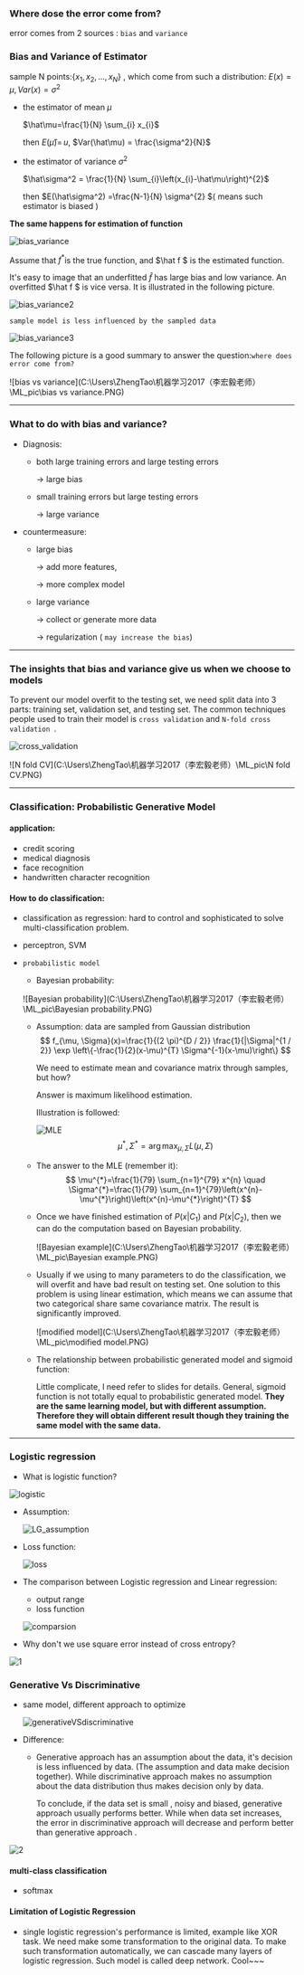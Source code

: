 ### Where dose the error come from?

error comes from 2 sources : `bias` and `variance` 

### Bias and Variance of Estimator

sample N points:{$x_1,x_2,...,x_N$} , which come from such  a distribution: $E(x)=\mu,Var(x)=\sigma^2$

* the estimator of mean $\mu$

  $\hat\mu=\frac{1}{N} \sum_{i} x_{i}$ 

  then $E(\hat\mu) = \,u$,  $Var(\hat\mu) = \frac{\sigma^2}{N}$

* the estimator of variance $\sigma^2$ 

  $\hat\sigma^2 = \frac{1}{N} \sum_{i}\left(x_{i}-\hat\mu\right)^{2}$

  then $E(\hat\sigma^2) =\frac{N-1}{N} \sigma^{2} $( means such estimator is biased )

**The same happens for estimation of  function** 



![bias_variance](C:\Users\ZhengTao\机器学习2017（李宏毅老师）\ML_pic\bias_variance.PNG)



Assume that $f^*$is the true function, and $\hat f $ is the estimated function. 

It's easy to image that an underfitted $\hat f$ has large bias and low variance. An overfitted  $\hat f $ is vice versa. It is illustrated in the following picture.



![bias_variance2](C:\Users\ZhengTao\机器学习2017（李宏毅老师）\ML_pic\bias_variance2.PNG)

`sample model is less influenced by the sampled data`

![bias_variance3](C:\Users\ZhengTao\机器学习2017（李宏毅老师）\ML_pic\bias_variance3.PNG)

The following picture is a good summary to answer the question:`where does error come from?`

![bias vs variance](C:\Users\ZhengTao\机器学习2017（李宏毅老师）\ML_pic\bias vs variance.PNG)

___



### What to do with bias and variance?

* Diagnosis:

  * both large training errors and large testing errors

     $\longrightarrow$ large bias

  * small training errors but large testing errors

     $\longrightarrow$ large variance

* countermeasure:

  * large bias

     $\longrightarrow$ add more features, 

     $\longrightarrow$ more complex model

  * large variance

     $\longrightarrow$ collect or generate more data

     $\longrightarrow$ regularization ( `may increase the bias`)

___



### The insights that bias and variance give us when we choose to models

To prevent our model overfit to the testing set, we need split data into 3 parts: training set, validation set, and testing set. The common techniques people used to train their model is `cross validation` and `N-fold cross validation `.

![cross_validation](C:\Users\ZhengTao\机器学习2017（李宏毅老师）\ML_pic\cross_validation.PNG)

![N fold CV](C:\Users\ZhengTao\机器学习2017（李宏毅老师）\ML_pic\N fold CV.PNG)

____

### Classification: **Probabilistic Generative Model**

#### application:

* credit scoring
* medical diagnosis
* face recognition
* handwritten character recognition

#### How to do classification:

* classification as regression: hard to control and sophisticated to solve multi-classification problem.

* perceptron, SVM

* `probabilistic model`

  * Bayesian probability: 

  ![Bayesian probability](C:\Users\ZhengTao\机器学习2017（李宏毅老师）\ML_pic\Bayesian probability.PNG)

  * Assumption: data are sampled from  Gaussian 	distribution
    $$
    f_{\mu, \Sigma}(x)=\frac{1}{(2 \pi)^{D / 2}} \frac{1}{|\Sigma|^{1 / 2}} \exp \left\{-\frac{1}{2}(x-\mu)^{T} \Sigma^{-1}(x-\mu)\right\}
    $$
    

    We need to estimate mean and covariance matrix through samples, but how?

    Answer is maximum likelihood estimation.

    Illustration is followed:

    ![MLE](C:\Users\ZhengTao\机器学习2017（李宏毅老师）\ML_pic\MLE.PNG)
    $$
    \mu^{*}, \Sigma^{*}=\arg \max _{\mu, \Sigma} L(\mu, \Sigma)
    $$

  * The answer to the MLE  (remember it):
    $$
    \mu^{*}=\frac{1}{79} \sum_{n=1}^{79} x^{n} \quad \Sigma^{*}=\frac{1}{79} \sum_{n=1}^{79}\left(x^{n}-\mu^{*}\right)\left(x^{n}-\mu^{*}\right)^{T}
    $$
    

  * Once we have finished estimation of  $P\left(x | C_{1}\right)$ and $P\left(x | C_{2}\right)$, then we can do the computation based on Bayesian probability.

    ![Bayesian example](C:\Users\ZhengTao\机器学习2017（李宏毅老师）\ML_pic\Bayesian example.PNG)

  * Usually if we using to many parameters to do the classification, we will overfit and have bad result on testing set. One solution to this problem is using linear estimation, which means we can assume that two categorical share same covariance matrix. The result is significantly improved.

    ![modified model](C:\Users\ZhengTao\机器学习2017（李宏毅老师）\ML_pic\modified model.PNG)

  * The relationship between probabilistic generated model  and sigmoid function:

    Little complicate, I need refer to slides for details. General, sigmoid function is not  totally equal to probabilistic generated model.  **They are the same learning model, but with different assumption. Therefore they will obtain different result though they training the same model with the same data.** 

___

### Logistic regression

* What is logistic function?

![logistic](C:\Users\ZhengTao\机器学习2017（李宏毅老师）\ML_pic\logistic.PNG)

* Assumption:

  ![LG_assumption](C:\Users\ZhengTao\机器学习2017（李宏毅老师）\ML_pic\LG_assumption.PNG)

* Loss function:

  ![loss](C:\Users\ZhengTao\机器学习2017（李宏毅老师）\ML_pic\loss.PNG)

* The comparison between Logistic regression and Linear regression:

  *  output range 
  * loss function

  ![comparsion](C:\Users\ZhengTao\机器学习2017（李宏毅老师）\ML_pic\comparsion.PNG)

* Why don't we use square error instead of  cross entropy?

![1](C:\Users\ZhengTao\机器学习2017（李宏毅老师）\ML_pic\1.PNG)

### Generative Vs Discriminative

* same model, different approach to optimize

  ![generativeVSdiscriminative](C:\Users\ZhengTao\机器学习2017（李宏毅老师）\ML_pic\generativeVSdiscriminative.PNG)

* Difference:

  * Generative approach has an assumption about the data, it's decision is less influenced by data. (The assumption and data make decision together). While discriminative approach makes no assumption about the data distribution thus makes decision only by data.

    To conclude,  if the data set is small , noisy and biased, generative approach usually performs better. While when data set increases, the error in discriminative approach will decrease and perform better than generative approach .

![2](C:\Users\ZhengTao\机器学习2017（李宏毅老师）\ML_pic\2.PNG)

#### multi-class classification

* softmax

#### Limitation of Logistic Regression

* single logistic regression&#39;s performance is limited,  example like XOR task.  We need make some transformation to the original data. To make such transformation automatically, we can cascade many layers of logistic regression. Such model is called deep network.  Cool~~~